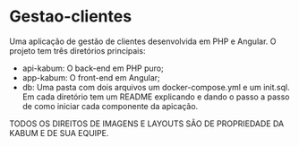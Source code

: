 # Gestao-clientes
Uma aplicação de gestão de clientes desenvolvida em PHP e Angular.
O projeto tem três diretórios principais:
- api-kabum: O back-end em PHP puro;
- app-kabum: O front-end em Angular;
- db: Uma pasta com dois arquivos um docker-compose.yml e um init.sql.
Em cada diretório tem um README explicando e dando o passo a passo de como iniciar cada componente da apicação.

TODOS OS DIREITOS DE IMAGENS E LAYOUTS SÃO DE PROPRIEDADE DA KABUM E DE SUA EQUIPE.
